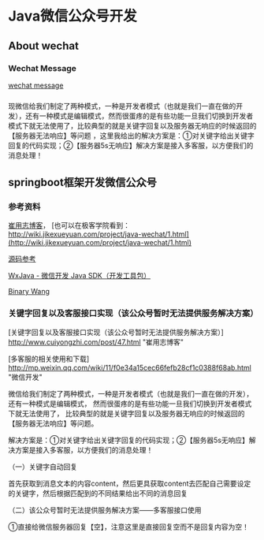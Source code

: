# Java微信公众号开发

## About wechat

### Wechat Message

[wechat message](https://developers.weixin.qq.com/doc/offiaccount/en/Message_Management/Receiving_standard_messages.html)


### 
现微信给我们制定了两种模式，一种是开发者模式（也就是我们一直在做的开发），还有一种模式是编辑模式，然而很蛋疼的是有些功能一旦我们切换到开发者模式下就无法使用了，比较典型的就是关键字回复以及服务器无响应的时候返回的【服务器无法响应】等问题 ，这里我给出的解决方案是：①对关键字给出关键字回复的代码实现；②【服务器5s无响应】解决方案是接入多客服，以方便我们的消息处理！


## springboot框架开发微信公众号

### 参考资料

[崔用志博客](http://www.cuiyongzhi.com/tags-1.html)， [也可以在极客学院看到：http://wiki.jikexueyuan.com/project/java-wechat/1.html](http://wiki.jikexueyuan.com/project/java-wechat/1.html)

[源码参考](https://github.com/cyzh/wechat)

[WxJava - 微信开发 Java SDK（开发工具包）](https://github.com/Wechat-Group/WxJava.git) 

[Binary Wang](https://github.com/binarywang)

### 关键字回复以及客服接口实现（该公众号暂时无法提供服务解决方案）

[关键字回复以及客服接口实现（该公众号暂时无法提供服务解决方案）] http://www.cuiyongzhi.com/post/47.html "崔用志博客"

[多客服的相关使用和下载] http://mp.weixin.qq.com/wiki/11/f0e34a15cec66fefb28cf1c0388f68ab.html 
"微信开发"

微信给我们制定了两种模式，一种是开发者模式（也就是我们一直在做的开发），还有一种模式是编辑模式，
然而很蛋疼的是有些功能一旦我们切换到开发者模式下就无法使用了，
比较典型的就是关键字回复以及服务器无响应的时候返回的【服务器无法响应】等问题。

解决方案是：①对关键字给出关键字回复的代码实现；②【服务器5s无响应】解决方案是接入多客服，以方便我们的消息处理！

（一）关键字自动回复


首先获取到消息文本的内容content，然后更具获取content去匹配自己需要设定的关键字，然后根据匹配到的不同结果给出不同的消息回复


（二）该公众号暂时无法提供服务解决方案——多客服接口使用

①直接给微信服务器回复【空】，注意这里是直接回复空而不是回复内容为空！
